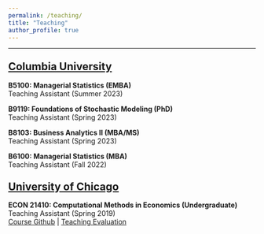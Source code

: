 ```yaml
---
permalink: /teaching/
title: "Teaching"
author_profile: true
---
```


---
### <span style="font-size:1.3em"><u>Columbia University</u></span>

**B5100: Managerial Statistics (EMBA)**<br/>
Teaching Assistant (Summer 2023)

**B9119: Foundations of Stochastic Modeling (PhD)**<br/>
Teaching Assistant (Spring 2023)

**B8103: Business Analytics II (MBA/MS)**<br/>
Teaching Assistant (Spring 2023)

**B6100: Managerial Statistics (MBA)**<br/>
Teaching Assistant (Fall 2022)

### <span style="font-size:1.3em"><u>University of Chicago</u></span>

**ECON 21410: Computational Methods in Economics (Undergraduate)**<br/>
Teaching Assistant (Spring 2019)<br/>
[Course Github](https://github.com/jmbejara/comp-econ-sp19) &#124; [Teaching Evaluation](/files/BejaranoBoyarsky_Course_Evaluations_ECON_21410_Spring_2019.pdf#page=3)
